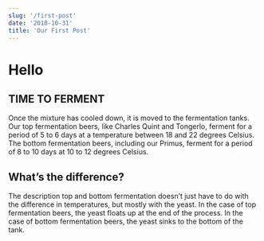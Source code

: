 ```yaml
---
slug: '/first-post'
date: '2018-10-31'
title: 'Our First Post'
---
```


# Hello

## TIME TO FERMENT

Once the mixture has cooled down, it is moved to the fermentation tanks. Our top fermentation beers, like Charles Quint and Tongerlo, ferment for a period of 5 to 6 days at a temperature between 18 and 22 degrees Celsius. The bottom fermentation beers, including our Primus, ferment for a period of 8 to 10 days at 10 to 12 degrees Celsius.

## What’s the difference?

The description top and bottom fermentation doesn’t just have to do with the difference in temperatures, but mostly with the yeast. In the case of top fermentation beers, the yeast floats up at the end of the process. In the case of bottom fermentation beers, the yeast sinks to the bottom of the tank.
